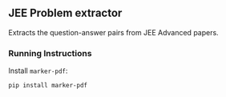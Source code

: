 ## JEE Problem extractor

Extracts the question-answer pairs from JEE Advanced papers.

### Running Instructions

Install `marker-pdf`:

```
pip install marker-pdf
```
